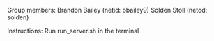 Group members:
Brandon Bailey (netid: bbailey9)
Solden Stoll (netod: solden)

Instructions:
Run run_server.sh <host> <port> in the terminal